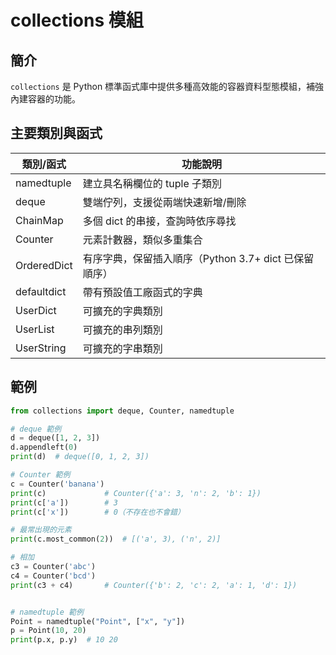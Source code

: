 # collections 模組

## 簡介
`collections` 是 Python 標準函式庫中提供多種高效能的容器資料型態模組，補強內建容器的功能。

## 主要類別與函式

| 類別/函式          | 功能說明                                |
|-------------------|-------------------------------------|
| namedtuple        | 建立具名稱欄位的 tuple 子類別              |
| deque             | 雙端佇列，支援從兩端快速新增/刪除          |
| ChainMap          | 多個 dict 的串接，查詢時依序尋找            |
| Counter           | 元素計數器，類似多重集合                    |
| OrderedDict       | 有序字典，保留插入順序（Python 3.7+ dict 已保留順序） |
| defaultdict       | 帶有預設值工廠函式的字典                    |
| UserDict          | 可擴充的字典類別                          |
| UserList          | 可擴充的串列類別                          |
| UserString        | 可擴充的字串類別                          |

## 範例

```python
from collections import deque, Counter, namedtuple

# deque 範例
d = deque([1, 2, 3])
d.appendleft(0)
print(d)  # deque([0, 1, 2, 3])

# Counter 範例
c = Counter('banana')
print(c)             # Counter({'a': 3, 'n': 2, 'b': 1})
print(c['a'])        # 3
print(c['x'])        # 0（不存在也不會錯）

# 最常出現的元素
print(c.most_common(2))  # [('a', 3), ('n', 2)]

# 相加
c3 = Counter('abc')
c4 = Counter('bcd')
print(c3 + c4)       # Counter({'b': 2, 'c': 2, 'a': 1, 'd': 1})


# namedtuple 範例
Point = namedtuple("Point", ["x", "y"])
p = Point(10, 20)
print(p.x, p.y)  # 10 20
```